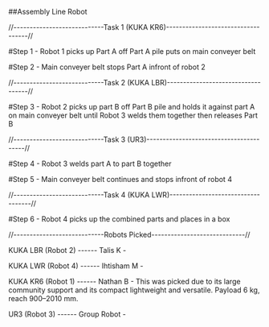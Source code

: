##Assembly Line Robot

//----------------------------Task 1 (KUKA KR6)-----------------------------------//

#Step 1 - Robot 1 picks up Part A off Part A pile puts on main conveyer belt

#Step 2 - Main conveyer belt stops Part A infront of robot 2

//----------------------------Task 2 (KUKA LBR)-----------------------------------//

#Step 3 - Robot 2 picks up part B off Part B pile and holds it against part A on main conveyer belt until Robot 3 welds them together then releases Part B

//----------------------------Task 3 (UR3)----------------------------------------//

#Step 4 - Robot 3 welds part A to part B together 

#Step 5 - Main conveyer belt continues and stops infront of robot 4

//----------------------------Task 4 (KUKA LWR)-----------------------------------//

#Step 6 - Robot 4 picks up the combined parts and places in a box

//----------------------------Robots Picked-----------------------------//

KUKA LBR (Robot 2) ------ Talis K     -

KUKA LWR (Robot 4) ------ Ihtisham M  -

KUKA KR6 (Robot 1) ------ Nathan B    - This was picked due to its large community support and its compact lightweight and versatile. Payload 6 kg, reach 900–2010 mm.

UR3      (Robot 3) ------ Group Robot -


